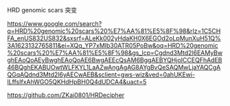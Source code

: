 HRD genomic scars 突变

https://www.google.com/search?q=HRD%20genomic%20scars%20%E7%AA%81%E5%8F%98&rlz=1C5CHFA_enUS832US832&sxsrf=ALeKk002yHdaKH0X6EGOd2oLpMunXuH51Q%3A1623132765811&ei=XQq_YP7xMIb30ATR05PoBw&oq=HRD%20genomic%20scars%20%E7%AA%81%E5%8F%98&gs_lcp=Cgdnd3Mtd2l6EAMyBwghEAoQoAEyBwghEAoQoAE6BwgAEEcQsAM6BggAEBYQHjoICCEQFhAdEB46BQghEKABUOwtWLFKYL1LaAZwAngAgAG8AYgBvQeSAQMwLjaYAQCgAQGqAQdnd3Mtd2l6yAECwAEB&sclient=gws-wiz&ved=0ahUKEwi-lLffsIfxAhWGO5QKHdHpBH0Q4dUDCA4&uact=5

https://github.com/ZKai0801/HRDecipher